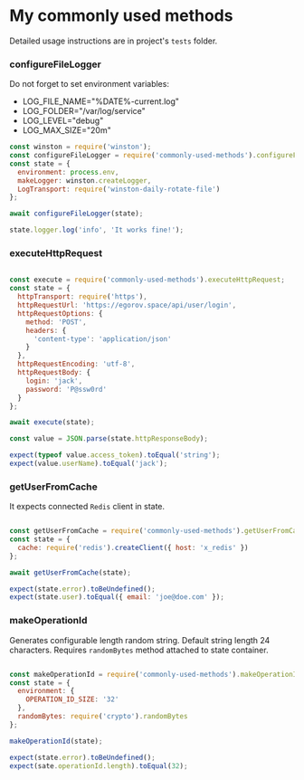# My commonly used methods  

Detailed usage instructions are in project's `tests` folder.

### configureFileLogger  

Do not forget to set environment variables:  
 - LOG_FILE_NAME="%DATE%-current.log"  
 - LOG_FOLDER="/var/log/service"  
 - LOG_LEVEL="debug"  
 - LOG_MAX_SIZE="20m"  

```javascript  
const winston = require('winston');
const configureFileLogger = require('commonly-used-methods').configureFileLogger;
const state = {
  environment: process.env,
  makeLogger: winston.createLogger,
  LogTransport: require('winston-daily-rotate-file')
};

await configureFileLogger(state);

state.logger.log('info', 'It works fine!');
```  

### executeHttpRequest  

```javascript

const execute = require('commonly-used-methods').executeHttpRequest;
const state = {
  httpTransport: require('https'),
  httpRequestUrl: 'https://egorov.space/api/user/login',
  httpRequestOptions: {
    method: 'POST',
    headers: {
      'content-type': 'application/json'
    }
  },
  httpRequestEncoding: 'utf-8',
  httpRequestBody: {
    login: 'jack',
    password: 'P@ssw0rd'
  }
};

await execute(state);

const value = JSON.parse(state.httpResponseBody);

expect(typeof value.access_token).toEqual('string');
expect(value.userName).toEqual('jack');

```  

### getUserFromCache  

It expects connected `Redis` client in state.  

```javascript

const getUserFromCache = require('commonly-used-methods').getUserFromCache;
const state = {
  cache: require('redis').createClient({ host: 'x_redis' })
};

await getUserFromCache(state);

expect(state.error).toBeUndefined();
expect(state.user).toEqual({ email: 'joe@doe.com' });

```  

### makeOperationId  

Generates configurable length random string. Default string length 24 characters. Requires `randomBytes` method attached to state container.

```javascript

const makeOperationId = require('commonly-used-methods').makeOperationId;
const state = {
  environment: {
    OPERATION_ID_SIZE: '32'
  },
  randomBytes: require('crypto').randomBytes
};

makeOperationId(state);

expect(state.error).toBeUndefined();
expect(sate.operationId.length).toEqual(32);

```  
